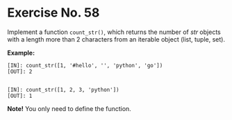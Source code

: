 # Exercise No. 58


Implement a function `count_str()`, which returns the number of *str* objects with a length more than 2 characters from an iterable object (list, tuple, set).


**Example:**


    [IN]: count_str([1, '#hello', '', 'python', 'go'])
    [OUT]: 2


    [IN]: count_str([1, 2, 3, 'python'])
    [OUT]: 1

**Note!** You only need to define the function.